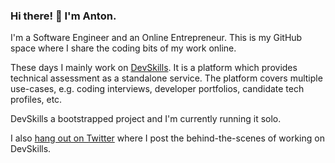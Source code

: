 ### Hi there! 👋 I'm Anton.

I'm a Software Engineer and an Online Entrepreneur. This is my GitHub space where I share the coding bits of my work online.


These days I mainly work on [DevSkills](https://devskills.co). It is a platform which provides technical assessment as a standalone service. The platform covers multiple use-cases, e.g. coding interviews, developer portfolios, candidate tech profiles, etc.

DevSkills a bootstrapped project and I'm currently running it solo.

I also [hang out on Twitter](https://twitter.com/fenskexyz) where I post the behind-the-scenes of working on DevSkills.
